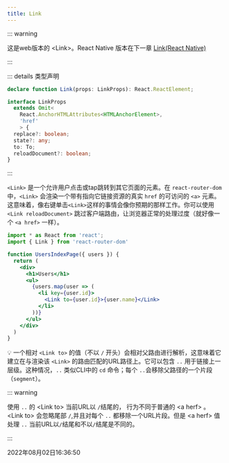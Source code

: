 ```yaml
---
title: Link
---
```


::: warning

这是web版本的 \<Link>。React Native 版本在下一章 [Link(React Native)](./Link-React-Native)

:::



::: details 类型声明

```typescript
declare function Link(props: LinkProps): React.ReactElement;

interface LinkProps	
  extends Omit<
    React.AnchorHTMLAttributes<HTMLAnchorElement>,
    'href'
	> {
  replace?: boolean;
  state?: any; 
  to: To;
  reloadDocument?: boolean;
}
```

:::



`<Link>` 是一个允许用户点击或tap跳转到其它页面的元素。在 `react-router-dom` 中，`<Link>` 会渲染一个带有指向它链接资源的真实 `href` 的可访问的 `<a>` 元素。这意味着，像右键单击`<Link>`这样的事情会像你预期的那样工作。你可以使用 `<Link reloadDocument>` 跳过客户端路由，让浏览器正常的处理过度（就好像一个 `<a href>` 一样）。

```jsx {11}
import * as React from 'react';
import { Link } from 'react-router-dom'

function UsersIndexPage({ users }) {
  return (
    <div>
      <h1>Users</h1>
      <ul>
        {users.map(user => (
          <li key={user.id}>
            <Link to={user.id}>{user.name}</Link>
          </li>
        ))}
      </ul>
    </div>
  )
}
```

💡 一个相对 `<Link to>` 的值（不以 `/` 开头）会相对父路由进行解析，这意味着它建立在与渲染该 `<Link>` 的路由匹配的URL路径上。它可以包含 `..` 用于链接上一层级。这种情况，`..` 类似CLI中的 `cd` 命令；每个 `..`会移除父路径的一个片段（`segment`）。



::: warning

使用 `..` 的 \<Link to> 当前URL以 `/`结尾的， 行为不同于普通的 \<a herf> 。 \<Link to> 会忽略尾部 `/`,并且对每个 `..` 都移除一个URL片段。但是 \<a herf> 值处理 `..` 当前URL以`/`结尾和不以`/`结尾是不同的。

:::



2022年08月02日16:36:50


